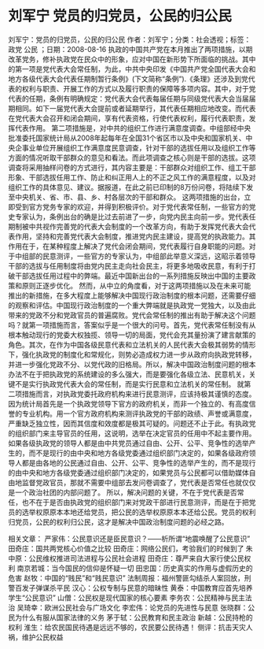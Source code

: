 # 刘军宁  党员的归党员，公民的归公民

刘军宁：党员的归党员，公民的归公民
作者：刘军宁；分类：社会透视；标签：政党 公民 ；日期：2008-08-16
执政的中国共产党在本月推出了两项措施，以期改革党务，修补执政党在民众中的形象，应对中国在新形势下所面临的挑战。其中的第一项是党代表大会常任制，为此，中共中央印发《中国共产党全国代表大会和地方各级代表大会代表任期制暂行条例》(下文简称“条例”).《条理》还涉及到党代表的权利与职责、开展工作的方式以及履行职责的保障等多项内容。其中，对于党代表的任期，条例有明确规定：党代表大会代表每届任期与同级党代表大会当届届期相同。如下一届党代表大会提前或者延期举行，其代表任期相应地改变。而代表在党代表大会召开和闭会期间，享有代表资格，行使代表权利，履行代表职责，发挥代表作用。
第二项措施是，对中共的组织工作进行满意度调查。中组部经中央批准委托国家统计局从2008年起每年在全国31个省区市以及中央和国家机关、中央企事业单位开展组织工作满意度民意调查，针对干部的选拔任用以及组织工作等方面的情况听取干部群众的意见和看法。而此项调查之核心则是干部的选拔。这项调查将采用抽样问卷的方式进行，其内容主要是：干部群众对组织工作、组工干部形象、干部选拔任用工作、防止和纠正用人上的不正之风工作的满意程度，以及对组织工作的具体意见、建议。据报道，在此之前已印制的8万份问卷，将陆续下发至中央机关、省、市、县、乡、村各层次的干部和群众。
这两项措施的出台，立即受到官方党务专家的欢迎，并得到积极评价。对于党代表常任制，一些官方的党史专家认为，条例出台的确是比过去前进了一步，向党内民主向前一步。党代表任期制被中共视作完善党的代表大会制度的一个改革方向，有助于发挥党代表大会代表作用，坚持和完善党代表大会制度，推进党内民主建设，提高党的执政能力。其作用在于，在某种程度上解决了党代会闭会期间，党代表履行自身职能的问题。对于中组部的民意测评，一些官方的专家认为，中组部此举意义深远，这昭示着领导干部的选拔与任用制度将由党内民主走向社会民主，将更多地吸收民意，有利于打破干部选拔任用过程中的弊端。最近中国新出台的一系列措施反映出中国的主要政策和原则正逐步优化。
然而，从中立的角度看，对于这两项措施以及在未来可能推出的新措施，在多大程度上能够解决中国现行政治制度的根本问题，还需要仔细的观察和评估。中国现行政治制度的一个重大弊端就是执政党一党独大，以及由此带来的党政不分和党政官员的普遍腐败。党代会常任制的推出有助于解决这个问题吗？就第一项措施而言，答案似乎是一个很大的问号。首先，党代表常任制没有从根本触动现行的党委大权独揽、领导一切的局面，党代会充其量扮演了建言献策的角色。其次，在作为中国各级民意代表和立法机关的人民代表大会极其弱势的情形下，强化执政党的制度化和常规化，则势必造成权力进一步从政府向执政党转移，并进一步强化党政不分、以党代政的旧格局。所以，解决中国政治制度问题的根本办法不在于把执政党的系统建设的多么强大，而是要强化各级立法、民意机关，关键不是实行执政党代表大会的常任制，而是实行民意和立法机关的常任制。
就第二项措施而言，对执政党委托政府机构来进行民意测评，应该持极其谨慎的态度。因为统计局首先是一个执政党领导下官方的政府机关，而非一个独立的、有高度信誉的专业机构。用一个官方政府机构来测评执政党的干部的政绩、声誉或满意度，严重缺乏独立性，因而其信度和效度都是极其可疑的。问题还不止于此。有执政党的组织部门来主导官员的任用，这说明，选举在决定官员的任用中不起主要作用。如果各级执政党的领导人都是由中共党员通过自由、公开、公平、竞争性的选举产生的，而不是现行的由中央和地方各级党委通过组织部门决定的，如果各级政府领导人都是由各地的公民通过自由、公开、公平、竞争性的选举产生的，而不是现行的由中央和地方各级党委通过组织部门决定的，如果党员与公民都可以借助媒体自由地监督党政官员，那就不需要中组部去发问卷调查了，党代表是否常任也就仅仅是一个政治社团的内部问题了。
所以，解决问题的关键，不在于党代表是否常任，也不在于是否由执政党的组织部门来对党政干部进行民意测评，而是在于把党员的选举权原原本本地还给党员，把公民的选举权原原本本还给公民。党员的权利归党员，公民的权利归公民，这才是解决中国政治制度问题的必经之路。

相关文章：
严家伟：公民意识还是臣民意识？——析所谓“地震唤醒了公民意识”
田奇庄：国共两党核心价值之比较
田奇庄：网络公民们，考验我们的时候到了
朱中原：公民维权推进司法进程与公民社会进程
田奇庄：尊严来自大家行使公民权利
南京若城：当今国民的信仰是怀疑一切
田忠国：历史真实的作用与虚假历史的危害
赵牧：中国的“贱民”和“贱民意识”
法制周报：福州警匪勾结杀人案回放，刑警百发子弹谋杀平民
汉心：公权专制与民意的暗昧性
黄泰：中国教育应首先培养学生“公民意识”
山僧：公民权是现代国家的核心要素
李务农：公民精神与民主法治
吴琦幸：欧洲公民社会与广场文化
李宏伟：论党员的先进性与民意
张晓群：公民为什么有服从国家法律的义务
茅于轼：公民教育和民主政治
新越：公民持枪的权利
淮生：给农民国民待遇是远远不够的，农民要公民待遇！
侧评：抗击天灾人祸，维护公民权益